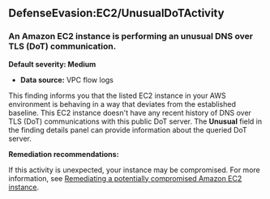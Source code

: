 DefenseEvasion:EC2/UnusualDoTActivity
-------------------------------------

### An Amazon EC2 instance is performing an unusual DNS over TLS (DoT) communication.

**Default severity: Medium**

* **Data source:** VPC flow logs

This finding informs you that the listed EC2 instance in your AWS environment is behaving in a way that deviates from the established baseline. This EC2 instance doesn't have any recent history of DNS over TLS (DoT) communications with this public DoT server. The **Unusual** field in the finding details panel can provide information about the queried DoT server.

**Remediation recommendations:**

If this activity is unexpected, your instance may be compromised. For more information, see [Remediating a potentially compromised Amazon EC2 instance](https://docs.aws.amazon.com/guardduty/latest/ug/compromised-ec2.html).